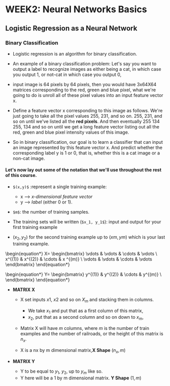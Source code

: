 # WEEK2: Neural Networks Basics

## Logistic Regression as a Neural Network

### Binary Classification

* Logistic regression is an algorithm for binary classification. 
* An example of a binary classification problem: Let's say you want to output a label to recognize images as either being a cat, in which case you output 1, or not-cat in which case you output 0,

* input image is 64 pixels by 64 pixels, then you would have 3x64X64 matrices corresponding to the red, green and blue pixel, what we're going to do is unroll all of these pixel values into an input feature vector x. 
* Define a feature vector x corresponding to this image as follows. We're just going to take all the pixel values 255, 231, and so on. 255, 231, and so on until we've listed all the **red pixels**. And then eventually 255 134 255, 134 and so on until we get a long feature vector listing out all the red, green and blue pixel intensity values of this image. 

* So in binary classification, our goal is to learn a classifier that can input an image represented by this feature vector x. And predict whether the corresponding label y is 1 or 0, that is, whether this is a cat image or a non-cat image.

#### Let's now lay out some of the notation that we'll use throughout the rest of this course. 

* `$(x,y)$` :represent a single training example:
    * x  --> *x-dimensional feature vector*
    * y  --> *label* (either 0 or 1).
* `$m$`: the number of training samples.

* The training sets will be written (`$x_1, y_1$`): input and output for your first training example 
* ($x_2, y_2$) for the second training example up to ($xm, ym$) which is your last training example.


\begin{equation*}
X=
\begin{bmatrix}
\vdots & \vdots & \cdots  &  \vdots \\
 x^{(1)} & x^{(2)} & \cdots & x
 ^{(m)} \\
\vdots & \vdots & \cdots & \vdots
\end{bmatrix}
\end{equation*}


\begin{equation*}
Y=
\begin{bmatrix}
 y^{(1)} & y^{(2)} & \cdots & y^{(m)} \\
\end{bmatrix}
\end{equation*}

* **MATRIX X**

    * X set inputs $x1$, $x2$ and so on $X_m$ and stacking them in columns. 
        * We take $x_1$ and put that as a first column of this matrix,
        * $x_2$, put that as a second column and so on down to $x_m$, 
        
    * Matrix X will have $m$ columns, where $m$ is the number of train examples and the number of railroads, or the height of this matrix is $n_x$. 
    
    * X is a nx by m dimensional matrix,**X Shape** $(n_x,m)$ 

* **MATRIX Y**

    * Y to be equal to $y_1$, $y_2$, up to $y_m$ like so. 
    * Y here will be a 1 by m dimensional matrix. **Y Shape** $(1,m)$

